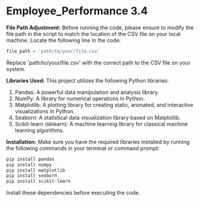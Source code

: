 # Employee_Performance 3.4
**File Path Adjustment:**
Before running the code, please ensure to modify the file path in the script to match the location of the CSV file on your local machine. Locate the following line in the code:

```python
file_path = 'path/to/your/file.csv'
```
Replace 'path/to/your/file.csv' with the correct path to the CSV file on your system.

**Libraries Used:**
This project utilizes the following Python libraries:

1) Pandas: A powerful data manipulation and analysis library.
2) NumPy: A library for numerical operations in Python.
3) Matplotlib: A plotting library for creating static, animated, and interactive visualizations in Python.
4) Seaborn: A statistical data visualization library based on Matplotlib.
5) Scikit-learn (sklearn): A machine learning library for classical machine learning algorithms.

**Installation:**
Make sure you have the required libraries installed by running the following commands in your terminal or command prompt:

```bash
pip install pandas
pip install numpy
pip install matplotlib
pip install seaborn
pip install scikit-learn
```
Install these dependencies before executing the code.
